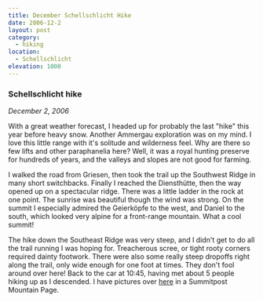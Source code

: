 ```yaml
---
title: December Schellschlicht Hike
date: 2006-12-2
layout: post
category:
  - hiking
location:
  - Schellschlicht
elevation: 1000
---
```


### Schellschlicht hike
_December 2, 2006_

With a great weather forecast, I headed up for probably the last "hike" this
year before heavy snow. Another Ammergau exploration was on my mind. I love
this little range with it's solitude and wilderness feel. Why are there so few
lifts and other paraphanelia here? Well, it was a royal hunting preserve for
hundreds of years, and the valleys and slopes are not good for farming.

I walked the road from Griesen, then took the trail up the Southwest Ridge in
many short switchbacks. Finally I reached the Diensthütte, then the way opened
up on a spectacular ridge. There was a little ladder in the rock at one point.
The sunrise was beautiful though the wind was strong. On the summit I
especially admired the Geierköpfe to the west, and Daniel to the south, which
looked very alpine for a front-range mountain. What a cool summit!

The hike down the Southeast Ridge was very steep, and I didn't get to do all
the trail running I was hoping for. Treacherous scree, or tight rooty corners
required dainty footwork. There were also some really steep dropoffs right
along the trail, only wide enough for one foot at times. They don't fool around
over here! Back to the car at 10:45, having met about 5 people hiking up as I
descended. I have pictures over [here](https://www.summitpost.org/schellschlicht/248731) in a Summitpost Mountain Page.
